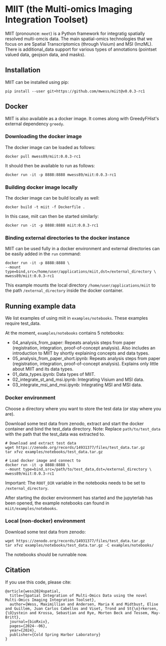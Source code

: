 # MIIT (the Multi-omics Imaging Integration Toolset)

MIIT (pronounce: `meet`) is a Python framework for integratig spatially resolved multi-omcis data. The main spatial-omics technologies that we focus on are Spatial Transcriptomics 
(through Visium) and MSI (ImzML). There is additional_data support for various types of annotations (pointset valued data, geojson data, and masks).

## Installation

MIIT can be installed using pip:

```
pip install --user git+https://github.com/mwess/miit@v0.0.3-rc1
```

## Docker

MIIT is also available as a docker image. It comes along with GreedyFHist's external dependency 
`greedy`.

### Downloading the docker image

The docker image can be loaded as follows:

```
docker pull mwess89/miit:0.0.3-rc1
```

It should then be available to run as follows:

```
docker run -it -p 8888:8888 mwess89/miit:0.0.3-rc1
```

### Building docker image locally

The docker image can be build locally as well:

```
docker build -t miit -f Dockerfile .
```

In this case, miit can then be started similarly:

```
docker run -it -p 8888:8888 miit:0.0.3-rc1
```

### Binding external directories to the docker instance

MIIT can be used fully in a docker environment and external directories can be easily added in the
`run` command:

```
docker run -it -p 8888:8888 \
--mount type=bind,src=/home/user/applications/miit,dst=/external_directory \
mwess89/miit:0.0.3-rc1
```

This example mounts the local directory `/home/user/applications/miit` to the path 
`/external_directory` inside the docker container.

## Running example data

We list examples of using miit in `examples/notebooks`.  These examples require test_data.

At the moment, `examples/notebooks` contains 5 notebooks:

- 04_analysis_from_paper: Repeats analysis steps from paper (registration, integration, proof-of-concept analysis). Also includes an introduction to MIIT by shortly explaining concepts and data types.
- 05_analysis_from_paper_short.ipynb: Repeats analysis steps from paper (registration, integration, proof-of-concept analysis). Explains only little about MIIT and its data types.
- 01_data_types.ipynb: Data types of MIIT.
- 02_integrate_st_and_msi.ipynb: Integrating Visium and MSI data.
- 03_integrate_msi_and_msi.ipynb: Integrating MSI and MSI data.

### Docker environment

Choose a directory where you want to store the test data (or stay where you are).

Download some test data from zenodo, extract and start the docker container and bind the test_data directory. Note: Replace `path/to/test_data` with the path that the test_data was extracted to.

```
# Download and extract test data
wget https://zenodo.org/records/14931377/files/test_data.tar.gz
tar xfvz examples/notebooks/test_data.tar.gz

# Load docker image and connect to 
docker run -it -p 8888:8888 \
--mount type=bind,src=/path/to/test_data,dst=/external_directory \
mwess89/miit:0.0.3-rc1
```

Important: The `ROOT_DIR` variable in the notebooks needs to be set to `/external_directory`.


After starting the docker environment has started and the jupyterlab has been opened, the example notebooks can found in `miit/examples/notebooks`.


### Local (non-docker) environment

Download some test data from zenodo:
```
wget https://zenodo.org/records/14931377/files/test_data.tar.gz
tar xfvz examples/notebooks/test_data.tar.gz -C examples/notebooks/
```

The notebooks should be runnable now.


## Citation

If you use this code, please cite: 

```
@article{wess2024spatial,
  title={Spatial Integration of Multi-Omics Data using the novel Multi-Omics Imaging Integration Toolset},
  author={Wess, Maximillian and Andersen, Maria K and Midtbust, Elise and Guillem, Juan Carlos Cabellos and Viset, Trond and St{\o}rkersen, {\O}ystein and Krossa, Sebastian and Rye, Morten Beck and Tessem, May-Britt},
  journal={bioRxiv},
  pages={2024--06},
  year={2024},
  publisher={Cold Spring Harbor Laboratory}
}
```
